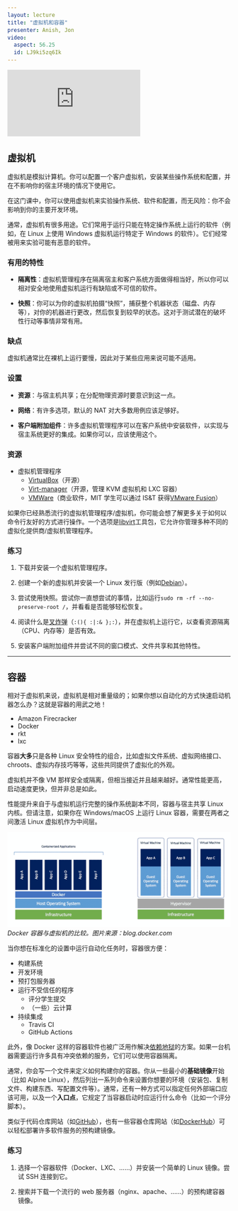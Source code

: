 ```yaml
---
layout: lecture
title: "虚拟机和容器"
presenter: Anish, Jon
video:
  aspect: 56.25
  id: LJ9ki5zq6Ik
---
```


<iframe src="https://www.youtube.com/embed/LJ9ki5zq6Ik" frameborder="0" allowfullscreen></iframe>

## 虚拟机

虚拟机是模拟计算机。你可以配置一个客户虚拟机，安装某些操作系统和配置，并在不影响你的宿主环境的情况下使用它。

在这门课中，你可以使用虚拟机来实验操作系统、软件和配置，而无风险：你不会影响到你的主要开发环境。

通常，虚拟机有很多用途。它们常用于运行只能在特定操作系统上运行的软件（例如，在 Linux 上使用 Windows 虚拟机运行特定于 Windows 的软件）。它们经常被用来实验可能有恶意的软件。

### 有用的特性

- **隔离性**：虚拟机管理程序在隔离宿主和客户系统方面做得相当好，所以你可以相对安全地使用虚拟机运行有缺陷或不可信的软件。

- **快照**：你可以为你的虚拟机拍摄“快照”，捕获整个机器状态（磁盘、内存等），对你的机器进行更改，然后恢复到较早的状态。这对于测试潜在的破坏性行动等事情非常有用。

### 缺点

虚拟机通常比在裸机上运行要慢，因此对于某些应用来说可能不适用。

### 设置

- **资源**：与宿主机共享；在分配物理资源时要意识到这一点。

- **网络**：有许多选项，默认的 NAT 对大多数用例应该足够好。

- **客户端附加组件**：许多虚拟机管理程序可以在客户系统中安装软件，以实现与宿主系统更好的集成。如果你可以，应该使用这个。

### 资源

- 虚拟机管理程序
  - [VirtualBox](https://www.virtualbox.org/)（开源）
  - [Virt-manager](https://virt-manager.org/)（开源，管理 KVM 虚拟机和 LXC 容器）
  - [VMWare](https://www.vmware.com/)（商业软件，MIT 学生可以通过 IS&T 获得[VMware Fusion](https://ist.mit.edu/vmware-fusion)）

如果你已经熟悉流行的虚拟机管理程序/虚拟机，你可能会想了解更多关于如何以命令行友好的方式进行操作。一个选项是[libvirt](https://wiki.libvirt.org/page/UbuntuKVMWalkthrough)工具包，它允许你管理多种不同的虚拟化提供商/虚拟机管理程序。

### 练习

1. 下载并安装一个虚拟机管理程序。

1. 创建一个新的虚拟机并安装一个 Linux 发行版（例如[Debian](https://www.debian.org/)）。

1. 尝试使用快照。尝试你一直想尝试的事情，比如运行`sudo rm -rf --no-preserve-root /`，并看看是否能够轻松恢复。

1. 阅读什么是[叉炸弹](https://en.wikipedia.org/wiki/Fork_bomb)（`:(){ :|:& };:`），并在虚拟机上运行它，以查看资源隔离（CPU、内存等）是否有效。

1. 安装客户端附加组件并尝试不同的窗口模式、文件共享和其他特性。

---

## 容器

相对于虚拟机来说，虚拟机是相对重量级的；如果你想以自动化的方式快速启动机器怎么办？这就是容器的用武之地！

- Amazon Firecracker
- Docker
- rkt
- lxc

容器**大多**只是各种 Linux 安全特性的组合，比如虚拟文件系统、虚拟网络接口、chroots、虚拟内存技巧等等，这些共同提供了虚拟化的外观。

虚拟机并不像 VM 那样安全或隔离，但相当接近并且越来越好。通常性能更高，启动速度更快，但并非总是如此。

性能提升来自于与虚拟机运行完整的操作系统副本不同，容器与宿主共享 Linux 内核。但请注意，如果你在 Windows/macOS 上运行 Linux 容器，需要在两者之间激活 Linux 虚拟机作为中间层。

![Docker与VM的比较](files/containers-vs-vms.png)
_Docker 容器与虚拟机的比较。图片来源：blog.docker.com_

当你想在标准化的设置中运行自动化任务时，容器很方便：

- 构建系统
- 开发环境
- 预打包服务器
- 运行不受信任的程序
  - 评分学生提交
  - （一些）云计算
- 持续集成
  - Travis CI
  - GitHub Actions

此外，像 Docker 这样的容器软件也被广泛用作解决[依赖地狱](https://en.wikipedia.org/wiki/Dependency_hell)的方案。如果一台机器需要运行许多具有冲突依赖的服务，它们可以使用容器隔离。

通常，你会写一个文件来定义如何构建你的容器。你从一些最小的**基础镜像**开始（比如 Alpine Linux），然后列出一系列命令来设置你想要的环境（安装包、复制文件、构建东西、写配置文件等）。通常，还有一种方式可以指定任何外部端口应该可用，以及一个**入口点**，它规定了当容器启动时应运行什么命令（比如一个评分脚本）。

类似于代码仓库网站（如[GitHub](https://github.com/)），也有一些容器仓库网站（如[DockerHub](https://hub.docker.com/)）可以轻松部署许多软件服务的预构建镜像。

### 练习

1. 选择一个容器软件（Docker、LXC、……）并安装一个简单的 Linux 镜像。尝试 SSH 连接到它。

1. 搜索并下载一个流行的 web 服务器（nginx、apache、……）的预构建容器镜像。

